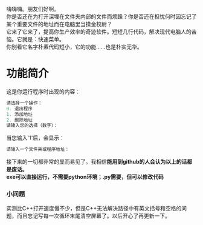 嗨嗨嗨。朋友们好啊。  
你是否还在为打开深埋在文件夹内部的文件而烦躁？你是否还在担忧何时因忘记了某个重要文件的地址而在电脑里当摸金校尉？  
它来了它来了，提高你生产效率的奇迹软件。短短几行代码，解决现代电脑人的苦恼。它就是：快速菜单。  
你别看它名字朴素代码短小，它的功能……也是朴实无华。  

# 功能简介
这是你运行程序时出现的内容：
```Python
请选择一个操作：
0. 退出程序
1. 添加地址
2. 删除地址
请输入您的选择（数字）：
```
当您输入'1'后，会显示：
```Python
请输入一个文件夹或程序地址：
```
接下来的一切都非常的显而易见了。我相信**能用到github的人会认为以上的话都是废话。**  
**exe可以直接运行，不需要python环境；.py需要，但可以修改代码**

### 小问题
实测比C++打开速度慢不少，但是C++无法解决路径中有英文括号和空格的问题，而且忘记写每一次循环末尾清空屏幕了。以后开心了再更新一下。

